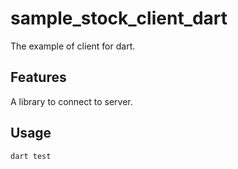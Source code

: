 # sample_stock_client_dart

The example of client for dart.

## Features

A library to connect to server.

## Usage

```dart
dart test
```
